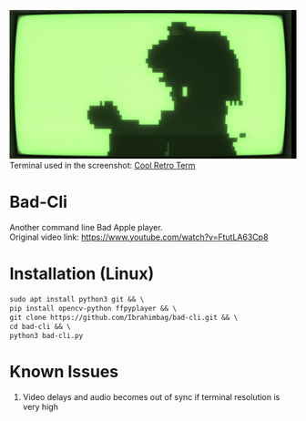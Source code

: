 ![Screenshot](screenshot.png)
Terminal used in the screenshot: [Cool Retro Term](https://github.com/Swordfish90/cool-retro-term)
# Bad-Cli
Another command line Bad Apple player. \
Original video link: https://www.youtube.com/watch?v=FtutLA63Cp8
# Installation (Linux)
```console
sudo apt install python3 git && \
pip install opencv-python ffpyplayer && \
git clone https://github.com/Ibrahimbag/bad-cli.git && \
cd bad-cli && \
python3 bad-cli.py
```
# Known Issues
1. Video delays and audio becomes out of sync if terminal resolution is very high